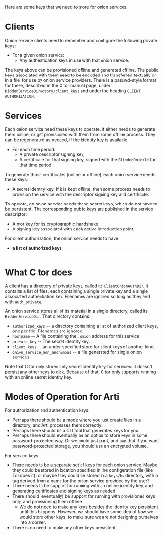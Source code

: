 Here are some keys that we need to store for onion services.


# Clients

Onion service clients need to remember and configure the following private
keys:

  * For a given onion service:
     * Any authentication keys in use with that onion service.

The keys above can be provisioned offline and generated offline.
The public keys associated with them need to be encoded and transferred
textually or in a file, for use by onion service providers.
There is a passwd-style format for these, described in the C tor manual page,
under `HiddenServiceDirectory/client_keys`  and under the heading `CLIENT
AUTHORIZATION`.


# Services

Each onion service need these keys to operate.
It either needs to generate them online, or get provisioned with them from
some offline process.
They can be regenerated as needed, if the identity key is available.

  * For each time period: 
    * A private descriptor signing key,
    * A certificate for that signing key, signed with the `BlindedOnionId`
      for that time period.

To generate those certificates (online or offline), each onion service needs
these keys:

  * A secret identity key.
    If it is kept offline, then some process needs to provision the service
    with the descriptor signing key and certificate.

To operate, an onion service needs these secret keys, which do not have to be
persistent.
The corresponding public keys are published in the service descriptor:
  * A ntor key for its cryptographic handshake.
  * A signing key associated with each active introduction point.

For client authorization, the onion service needs to have:
  * **a list of authorized keys**

----

# What C tor does

A client has a directory of private keys, called its `ClientOnionAuthDir`.
It contains a list of files, each containing a single private key and a
single associated authentiation key.
Filenames are ignored so long as they end with `auth_private`.


An onion service stores all of its material in a single directory, called its
`HiddenServiceDir`.  That directory contains:
  * `authorized_keys` -- a directory containing a list of authorized client
    keys, one per file. Filenames are ignored.
  * `hostname` -- A file containing the `.onion` address for this service
  * `private_key` -- The secret identity key.
  * `client_keys` -- an under-specified store for client keys of another kind.
  * `onion_service_non_anonymous` -- a file generated for single onion
    services.

Note that C tor only stores only secret identity key for services: it doesn't
persist any other keys to disk.
Because of that, C tor only supports running with an online secret identity
key.

# Modes of Operation for Arti

For authorization and authentication keys:
  * Perhaps there should be a mode where you just create files in a
    directory, and Arti processes them correctly.
  * Perhaps there should be a CLI tool that generates keys for you.
  * Perhaps there should eventually be an option to store keys in some
    password-protected way.  Or we could just punt, and say that if you want
    password-protected storage, you should use an encrypted volume.

For service keys:
  * There needs to be a separate set of keys for each onion service.
    Maybe they could be stored in location specified in the configuration
    file (like Tor does it); or maybe they could be stored in a `keys/hs`
    directory, with a tag derived from a name for the onion service provided
    by the user?
  * There needs to be support for running with an online identity key, and
    generating certificates and signing keys as needed.
  * There should (eventually) be support for running with provisioned keys
    only, and provisioning them offline.
     * We do not need to make any keys besides the identity key persistent
       until this happens.
       However, we should have some idea of _how_ we would store other keys,
       to make sure we are not designing ourselves into a corner.
  * There is no need to make any other keys persistent.


